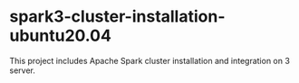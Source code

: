 # spark3-cluster-installation-ubuntu20.04
This project includes Apache Spark cluster installation and integration on 3 server.
